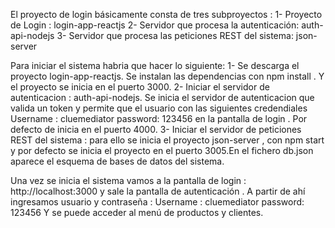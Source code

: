 El proyecto de login básicamente consta de tres subproyectos :
1- Proyecto de Login :     login-app-reactjs
2- Servidor que procesa la autenticación:      auth-api-nodejs
3- Servidor que procesa las peticiones REST del sistema:    json-server

Para iniciar el sistema habria que hacer lo siguiente: 
1- Se descarga el proyecto login-app-reactjs. Se instalan las dependencias con npm install . Y el proyecto se inicia en el puerto 3000.
2- Iniciar el servidor de autenticacion : auth-api-nodejs. Se inicia el servidor de autenticacion que valida un token y permite que el usuario con las siguientes credendiales
Username : cluemediator
password: 123456
en la pantalla de login . Por defecto de inicia en el puerto 4000.
3- Iniciar el servidor de peticiones REST del sistema : para ello se inicia el proyecto json-server , con npm start y por defecto se inicia el proyecto en el puerto 3005.En el fichero db.json aparece el esquema de bases de datos del sistema.


Una vez se inicia el sistema vamos a la pantalla de login : http://localhost:3000 y sale la pantalla de autenticación . A partir de ahí ingresamos usuario y contraseña :
Username : cluemediator
password: 123456
Y se puede acceder al menú de productos y clientes.


